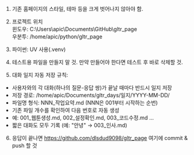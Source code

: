 1. 기존 홈페이지의 스타일, 테마 등을 크게 벗어나지 않아야 함.  

2. 프로젝트 위치  
  윈도우: C:\Users\apic\Documents\GitHub\gltr_page  
  우분투: /home/apic/python/gltr_page  

3. 파이썬: UV 사용(.venv)  

4. 테스트용 파일을 만들지 말 것. 만약 만들어야 한다면 테스트 후 바로 삭제할 것.  

5.  대화 일지 자동 저장 규칙:  
   - 사용자와의 각 대화(하나의 질문-응답 쌍)가 끝날 때마다 반드시 일지 저장  
   - 저장 경로: /home/apic/Documents/gltr_days/일지/YYYY-MM-DD/  
   - 파일명 형식: NNN_작업요약.md (NNN은 001부터 시작하는 순번)  
   - 기존 파일 개수를 확인하여 다음 번호로 자동 생성  
   - 예: 001_웹툰생성.md, 002_설정확인.md, 003_코드수정.md ...  
   - 짧은 대화도 모두 기록 (예: "안녕" → 003_인사.md)  

6. 응답이 끝나면 https://github.com/dlsdud9098/gltr_page 여기에 commit & push 할 것  